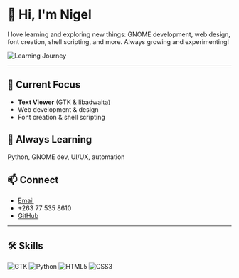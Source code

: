 # 👋 Hi, I'm Nigel

I love learning and exploring new things: GNOME development, web design, font creation, shell scripting, and more. Always growing and experimenting!  

![Learning Journey](https://images.unsplash.com/photo-1522202176988-66273c2fd55f?auto=format&fit=crop&w=800&q=60)

---

## 🔭 Current Focus
- **Text Viewer** (GTK & libadwaita)  
- Web development & design  
- Font creation & shell scripting  

## 🌱 Always Learning
Python, GNOME dev, UI/UX, automation  

## 📫 Connect
- [Email](mailto:nigel.nkomo@proton.me)  
- +263 77 535 8610  
- [GitHub](https://github.com/nigelnkomo)  

---

## 🛠️ Skills
![GTK](https://img.shields.io/badge/GTK-4.0-355C7D?logo=gtk)
![Python](https://img.shields.io/badge/Python-3.9-3776AB?logo=python)
![HTML5](https://img.shields.io/badge/HTML5-E34F26?logo=html5)
![CSS3](https://img.shields.io/badge/CSS3-1572B6?logo=css3)
